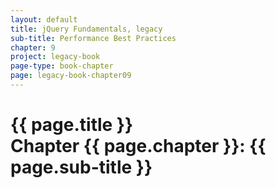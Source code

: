 ```yaml
---
layout: default
title: jQuery Fundamentals, legacy
sub-title: Performance Best Practices
chapter: 9
project: legacy-book
page-type: book-chapter
page: legacy-book-chapter09
---
```


# {{ page.title }} <br> Chapter {{ page.chapter }}: {{ page.sub-title }}

